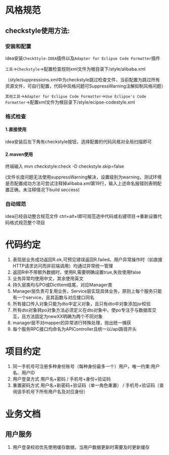 # 风格规范
## checkstyle使用方法:
### 安装和配置
idea安装`CheckStyle-IDEA`插件以及`Adapter for Eclipse Code Formatter`插件

`工具`->`Checkstyle`->配置检查规则xml文件为根目录下/style/alibaba.xml

（style/suppressions.xml中为checkstyle跳过检查文件，当前配置为跳过所有资源文件，可自行配置，代码中风格问题可SuppressWarning注解抑制风格问题）

`其他工具`->`Adapter for Eclipse Code Formatter`->`Use Eclipse's Code Formatter`->配置xml文件为根目录下/style/ecipse-codestyle.xml

### 格式检查

#### 1.直接使用
idea安装后左下角有checkstyle按钮，选择配置的代码风格对全局扫描即可

#### 2.maven使用
终端输入 mvn checkstyle:check -D checkstyle.skip=false

(文件长度问题无法使用suppressWarning解决，设置级别为warning，测试环境是否配置成功方法可尝试注释掉alibaba.xml第19行，输入上述命名报错则表明配置正确，未注释情况下build seccess)

### 自动规范
idea已经自动整合规范文件 ctrl+alt+l即可规范选中代码或右键项目->重新设置代码格式规范整个项目

# 代码约定
1. 表现层业务成功返回R.ok,可预见错误返回R.failed。用户异常操作时（如直接HTTP请求访问而非前端调用）均通过异常统一管理
2. 返回R中不带额外数据时，使用R<Boolean>,需要明确设置true,失败使用false
3. 业务异常均使用中文，其余使用英文
4. 持久层类均与PO或DictItem结尾，对应Manager类
5. Manager层负责可复用业务，Service层实现具体业务，原则上每个服务只能有一个service，且其函数与对应接口同名
6. 所有接口传入对象只能为dto中定义对象，且只有dto中对象添加jsr校验
7. 所有dto对象转po对象方法必须定义在dto对象中，使po专注于与数据库交互，且方法固定为newXX明确为两个不同对象
8. manager层不对mapper的异常进行特殊处理，抛出统一捕获
9. 每个服务RPC接口均命名为APIController且统一以/api路径开头

# 项目约定
1. 同一手机号可注册多种身份账号（每种身份最多一个）用户，唯一约束:用户名、用户ID
2. 用户登录方式 用户名+密码 / 手机号+身份+验证码
3. 重置密码方式 用户名+新密码+验证码（单一角色重置） / 手机号+验证码（查询该手机号下所有用户名及对应身份）

# 业务文档
## 用户服务
1. 用户登录校验优先使用缓存数据，当用户数据更新时需要及时更新缓存
